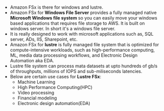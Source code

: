 * Amazon FSx is there for windows and lustre. 
* Amazon FSx for **Windows File Server** provides a fully managed native **Microsoft Windows file system** so you can easily move your windows based applications that requires file storage to AWS. It is built on windows server. In short it's a windows file server.
* It is really designed to work with microsoft applications such as, SQL server, ADs, IIS, Sharepoint, etc.
* Amazon FSx for **lustre** is fully managed file system that is optimized for compute-intensive workloads, such as high-performance computing, ML, media data processing workflows, and Electronic Design Automation aka EDA.
* Lustre file system can process mata datasets at upto hundreds of gb/s of throughputs, millions of IOPS and sub-miliseconds latencies.
* Below are certain use cases for **Lustre FSx**:  
  * Machine Learning  
  * High Performance Computing(HPC)  
  * Video processing  
  * Financial modeling  
  * Electronic design automation(EDA)  
